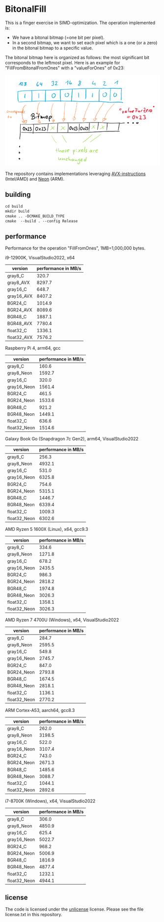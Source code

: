 # BitonalFill

This is a finger exercise in SIMD-optimization. The operation implemented is: 

* We have a bitonal bitmap (=one bit per pixel).
* In a second bitmap, we want to set each pixel which is a one (or a zero) in the bitonal bitmap to a specific value.

The bitonal bitmap here is organized as follows: the most significant bit corresponds to the leftmost pixel.
Here is an example for "FillFromBitonalFromOnes" with a "valueForOnes" of 0x23:

![example of operation](https://github.com/ptahmose/BitonalFill/blob/master/Readme/operation-example.png?raw=true)

The repository contains implementations leveraging [AVX-instructions](https://en.wikipedia.org/wiki/Advanced_Vector_Extensions) (Intel/AMD) and [Neon](https://developer.arm.com/documentation/dht0002/a/Introducing-NEON/NEON-architecture-overview/NEON-instructions#:~:text=The%20NEON%20instructions%20provide%20data,manage%20all%20program%20flow%20control.) (ARM).

## building

```
cd build
mkdir build
cmake .. -DCMAKE_BUILD_TYPE
cmake  --build . --config Release
```

## performance

Performance for the operation "FillFromOnes", 1MB=1,000,000 bytes.

i9-12900K, VisualStudio2022, x64

| version                | performance in MB/s |
| ---------------------- | ------------------- |
| gray8_C                | 320.7               |
| gray8_AVX              | 8297.7              |
| gray16_C               | 648.7               |
| gray16_AVX             | 8407.2              |
| BGR24_C                | 1014.9              |
| BGR24_AVX              | 8089.6              |
| BGR48_C                | 1887.1              |
| BGR48_AVX              | 7780.4              |
| float32_C              | 1336.1              |
| float32_AVX            | 7576.2              |

Raspberry Pi 4, arm64, gcc

| version                | performance in MB/s |
| ---------------------- | ------------------- |
| gray8_C                | 160.6               |
| gray8_Neon             | 1592.7              |
| gray16_C               | 320.0               |
| gray16_Neon            | 1561.4              |
| BGR24_C                | 461.5               |
| BGR24_Neon             | 1533.6              |
| BGR48_C                | 921.2               |
| BGR48_Neon             | 1449.1              |
| float32_C              | 636.6               |
| float32_Neon           | 1514.6              |

Galaxy Book Go (Snapdragon 7c Gen2), arm64, VisualStudio2022

| version                | performance in MB/s |
| ---------------------- | ------------------- |
| gray8_C                | 256.3               |
| gray8_Neon             | 4932.1              |
| gray16_C               | 531.0               |
| gray16_Neon            | 6325.8              |
| BGR24_C                | 754.6               |
| BGR24_Neon             | 5315.1              |
| BGR48_C                | 1446.7              |
| BGR48_Neon             | 6339.4              |
| float32_C              | 1009.3              |
| float32_Neon           | 6302.6              |

AMD Ryzen 5 1600X (Linux), x64, gcc9.3

| version                | performance in MB/s |
| ---------------------- | ------------------- |
| gray8_C                | 334.6               |
| gray8_Neon             | 1271.8              |
| gray16_C               | 678.2               |
| gray16_Neon            | 2435.5              |
| BGR24_C                | 986.3               |
| BGR24_Neon             | 2818.2              |
| BGR48_C                | 1974.8              |
| BGR48_Neon             | 3026.3              |
| float32_C              | 1358.1              |
| float32_Neon           | 3026.3              |

AMD Ryzen 7 4700U (Windows), x64, VisualStudio2022

| version                | performance in MB/s |
| ---------------------- | ------------------- |
| gray8_C                | 284.7               |
| gray8_Neon             | 2595.5              |
| gray16_C               | 549.8               |
| gray16_Neon            | 2745.7              |
| BGR24_C                | 847.0               |
| BGR24_Neon             | 2793.8              |
| BGR48_C                | 1674.5              |
| BGR48_Neon             | 2818.1              |
| float32_C              | 1136.1              |
| float32_Neon           | 2770.2              |

ARM Cortex-A53, aarch64, gcc8.3

| version                | performance in MB/s |
| ---------------------- | ------------------- |
| gray8_C                | 262.0               |
| gray8_Neon             | 3198.5              |
| gray16_C               | 522.0               |
| gray16_Neon            | 3107.4              |
| BGR24_C                | 743.0               |
| BGR24_Neon             | 2671.3              |
| BGR48_C                | 1485.6              |
| BGR48_Neon             | 3088.7              |
| float32_C              | 1044.1              |
| float32_Neon           | 2892.6              |

i7-8700K (Windows), x64, VisualStudio2022

| version                | performance in MB/s |
| ---------------------- | ------------------- |
| gray8_C                | 306.0               |
| gray8_Neon             | 4850.9              |
| gray16_C               | 625.4               |
| gray16_Neon            | 5022.7              |
| BGR24_C                | 968.2               |
| BGR24_Neon             | 5006.9              |
| BGR48_C                | 1816.9              |
| BGR48_Neon             | 4877.4              |
| float32_C              | 1232.1              |
| float32_Neon           | 4944.1              |

## license

The code is licensed under the [unlicense](http://unlicense.org/) license. Please see the file license.txt in this repository.